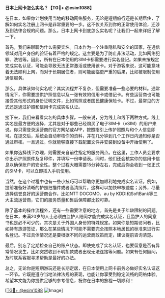 **日本上网卡怎么实名？【TG💪+ @esim1088】**

在日本，如果你计划使用当地的移动网络服务，无论是短期旅行还是长期居住，了解如何实名注册上网卡是非常重要的一步。这不仅关系到你的正常使用体验，还涉及到法律合规的问题。那么，日本上网卡到底怎么实名呢？让我们一起来详细了解一下。

首先，我们来聊聊为什么需要实名。日本作为一个注重隐私和安全的国家，在通信领域对用户身份的验证有着严格的规定。这主要是为了防止非法活动，比如网络犯罪、洗钱等。因此，所有在日本使用的SIM卡都需要进行实名登记。如果未按规定完成实名认证，可能会导致无法正常激活或使用该卡。对于游客来说，这可能意味着无法顺利上网，而对于长期居住者，则可能面临更严重的后果，比如被限制使用通信服务。

那么，具体该如何实名呢？其实流程并不复杂，但需要准备一些必要的材料。通常情况下，你需要提供护照信息以及一张有效的信用卡或借记卡。有些运营商也可能接受其他形式的身份证明文件，比如驾照或者国民健康保险卡。不过，最常见的方式还是通过护照和信用卡完成实名认证。

接下来，我们来看看实名的具体步骤。一般来说，分为线上和线下两种方式。线上实名是最方便的选择，尤其是对于那些已经购买了电子SIM卡（eSIM）的用户来说。你只需登录运营商的官方网站或APP，按照指引上传护照照片和个人信息即可。在提交后，系统会自动审核你的资料，并在几分钟到几个工作日内通知你是否通过审核。一旦通过，你就能够直接下载配置文件并安装到设备中开始使用了。

如果你选择线下办理，则需要亲自前往指定的服务网点。在这里，工作人员会要求你出示护照原件及复印件，并填写一份申请表。同时，他们还会核实你的信用卡信息以确保账户的安全性。整个过程大概需要15分钟左右，完成后你会收到一张正式的SIM卡，可以立即插入手机使用。

当然，在这个过程中也有一些小技巧可以帮助你更加顺利地完成实名认证。例如，提前准备好清晰的护照扫描件或者高清照片，这样可以加快审核速度；另外，尽量选择信誉良好的运营商合作，比如NTT DOCOMO、au by KDDI和SoftBank等三大主流运营商，它们的服务质量和售后保障都比较可靠。

除了基本的操作流程外，还有一些需要注意的地方。首先是关于年龄限制的问题。在日本，未满20岁的人士必须由监护人陪同才能完成实名认证，且监护人的同意书也是必不可少的。其次是关于外国人身份的特殊规定。如果你是短期访问者，比如持有旅游签证，那么在某些情况下可能不需要完全按照本地居民的标准来进行实名登记。不过具体情况还是要根据不同的运营商政策而定，建议提前咨询清楚。

最后，别忘了定期检查自己的账户状态。即使完成了实名认证，也要留意是否有异常情况发生，比如突然收到不明扣款或者出现无法连接等问题。如果有任何疑问，及时联系客服寻求帮助是最好的办法。

总之，无论你是短期游玩还是长期定居，在日本使用上网卡前务必做好实名认证这一环节。它既是遵守当地法律法规的表现，也能让你享受到稳定流畅的网络体验。希望本文能为你提供足够的参考信息，祝你在日本的旅程一切顺利！

[[TG💪+ @esim1088](https://t.me/s/esim1088) ![Image](https://i.postimg.cc/4NQfJmqS/Snipaste-2025-05-13-00-14-12.png)]